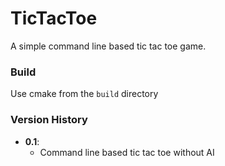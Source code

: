 # TicTacToe
A simple command line based tic tac toe game.

### Build
Use cmake from the `build` directory

### Version History
 - **0.1**:
   - Command line based tic tac toe without AI